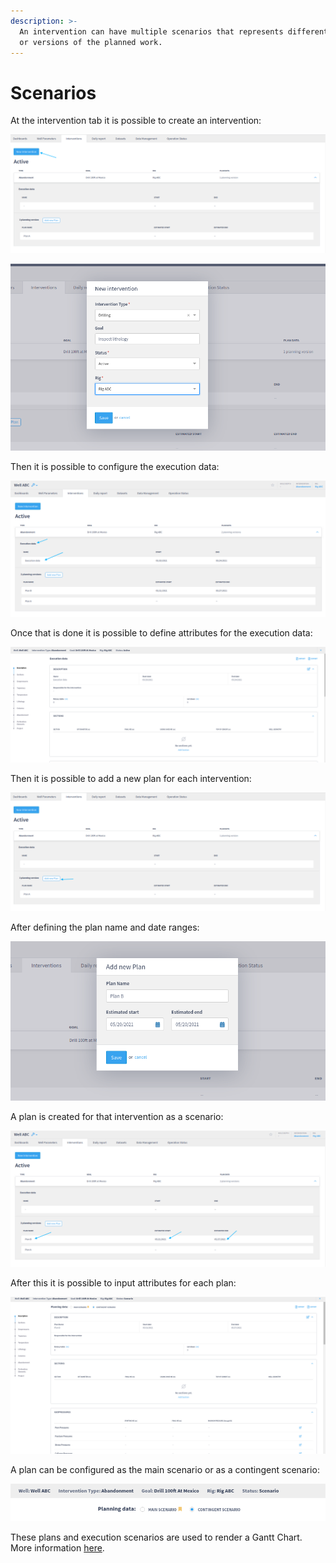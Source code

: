 ```yaml
---
description: >-
  An intervention can have multiple scenarios that represents different plans or
  or versions of the planned work.
---
```


# Scenarios

At the intervention tab it is possible to create an intervention:

![Creating intervention](<../../.gitbook/assets/image (189).png>)

![Creating an intervention with status and rig](<../../.gitbook/assets/image (238).png>)

Then it is possible to configure the execution data:

![Execution data in a intervention ](<../../.gitbook/assets/image (496).png>)

Once that is done it is possible to define attributes for the execution data:

![Execution data configuration](<../../.gitbook/assets/image (522).png>)

Then it is possible to add a new plan for each intervention:

![Creating a plan scenarion for an intervention](<../../.gitbook/assets/image (507).png>)

After defining the plan name and date ranges:

![Plan name and dates](<../../.gitbook/assets/image (503).png>)

A plan is created for that intervention as a scenario:

![](<../../.gitbook/assets/image (247).png>)

After this it is possible to input attributes for each plan:

![Attributes for a scenario](<../../.gitbook/assets/image (403).png>)

A plan can be configured as the main scenario or as a contingent scenario:

![Main or contingent scenario](<../../.gitbook/assets/image (74).png>)

These plans and execution scenarios are used to render a Gantt Chart. More information [here](../../features/data-visualization/gantt.md).




